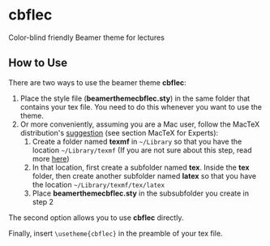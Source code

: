 # cbflec
Color-blind friendly Beamer theme for lectures

## How to Use
There are two ways to use the beamer theme **cbflec**:

1. Place the style file (**beamerthemecbflec.sty**) in the same folder that contains your tex file. You need to do this whenever you want to use the theme.
2. Or more conveniently, assuming you are a Mac user, follow the MacTeX distribution's [suggestion](https://tug.org/mactex/READ_ME_FIRST.pdf) (see section MacTeX for Experts):
	1. Create a folder named **texmf** in `~/Library` so that you have the location `~/Library/texmf` (If you are not sure about this step, read more [here](https://tex.stackexchange.com/questions/10252/how-do-i-add-a-sty-file-to-my-mactex-texshop-installation))
  	2. In that location, first create a subfolder named **tex**. Inside the **tex** folder, then create another subfolder named **latex** so that you have the location `~/Library/texmf/tex/latex`
	3. Place **beamerthemecbflec.sty** in the subsubfolder you create in step 2

The second option allows you to use **cbflec** directly.

Finally, insert `\usetheme{cbflec}` in the preamble of your tex file.
